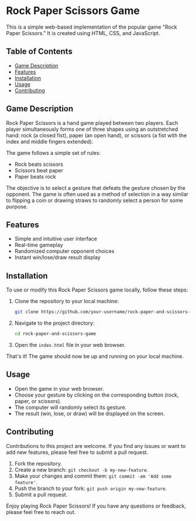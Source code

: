 # Rock Paper Scissors Game

This is a simple web-based implementation of the popular game "Rock Paper Scissors." It is created using HTML, CSS, and JavaScript.

## Table of Contents
- [Game Description](#game-description)
- [Features](#features)
- [Installation](#installation)
- [Usage](#usage)
- [Contributing](#contributing)


## Game Description
Rock Paper Scissors is a hand game played between two players. Each player simultaneously forms one of three shapes using an outstretched hand: rock (a closed fist), paper (an open hand), or scissors (a fist with the index and middle fingers extended).

The game follows a simple set of rules:
- Rock beats scissors
- Scissors beat paper
- Paper beats rock

The objective is to select a gesture that defeats the gesture chosen by the opponent. The game is often used as a method of selection in a way similar to flipping a coin or drawing straws to randomly select a person for some purpose.

## Features
- Simple and intuitive user interface
- Real-time gameplay
- Randomized computer opponent choices
- Instant win/lose/draw result display

## Installation
To use or modify this Rock Paper Scissors game locally, follow these steps:

1. Clone the repository to your local machine:
   ```bash
   git clone https://github.com/your-username/rock-paper-and-scissors-game.git
   ```

2. Navigate to the project directory:
   ```bash
   cd rock-paper-and-scissors-game
   ```

3. Open the `index.html` file in your web browser.

That's it! The game should now be up and running on your local machine.

## Usage
- Open the game in your web browser.
- Choose your gesture by clicking on the corresponding button (rock, paper, or scissors).
- The computer will randomly select its gesture.
- The result (win, lose, or draw) will be displayed on the screen.

## Contributing
Contributions to this project are welcome. If you find any issues or want to add new features, please feel free to submit a pull request.

1. Fork the repository.
2. Create a new branch: `git checkout -b my-new-feature`.
3. Make your changes and commit them: `git commit -am 'Add some feature'`.
4. Push the branch to your fork: `git push origin my-new-feature`.
5. Submit a pull request.



Enjoy playing Rock Paper Scissors! If you have any questions or feedback, please feel free to reach out.
